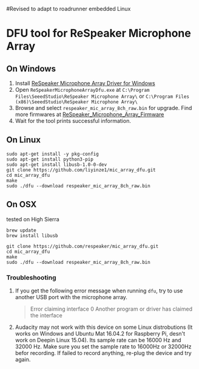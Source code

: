 #Revised to adapt to roadrunner embedded Linux


DFU tool for ReSpeaker Microphone Array
=======================================

## On Windows
1. Install [ReSpeaker Microphone Array Driver for Windows](https://github.com/Fuhua-Chen/ReSpeaker_Microphone_Array_Driver)
2. Open `ReSpeakerMicrophoneArrayDfu.exe` at `C:\Program Files\SeeedStudio\ReSpeaker Microphone Array\` or `C:\Program Files (x86)\SeeedStudio\ReSpeaker Microphone Array\`
3. Browse and select `respeaker_mic_array_8ch_raw.bin` for upgrade. Find more firmwares at [ReSpeaker_Microphone_Array_Firmware](https://github.com/respeaker/ReSpeaker_Microphone_Array_Firmware)
4. Wait for the tool prints successful information.

## On Linux
```
sudo apt-get install -y pkg-config
sudo apt-get install python3-pip
sudo apt-get install libusb-1.0-0-dev 
git clone https://github.com/liyinze1/mic_array_dfu.git
cd mic_array_dfu
make
sudo ./dfu --download respeaker_mic_array_8ch_raw.bin
```

## On OSX 
tested on High Sierra
```
brew update
brew install libusb

git clone https://github.com/respeaker/mic_array_dfu.git
cd mic_array_dfu
make
sudo ./dfu --download respeaker_mic_array_8ch_raw.bin
```

### Troubleshooting
1. If you get the following error message when running `dfu`, try to use another USB port with the microphone array.

   >Error claiming interface 0
    Another program or driver has claimed the interface

2. Audacity may not work with this device on some Linux distrobutions  (It works on Windows and Ubuntu Mat 16.04.2 for Raspberry Pi, desn't work on Deepin Linux 15.04). Its sample rate can be 16000 Hz and 32000 Hz. Make sure you set the sample rate to 16000Hz or 32000Hz befor recording. If failed to record anything, re-plug the device and try again.
